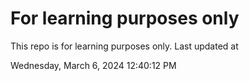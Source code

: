 # For learning purposes only
This repo is for learning purposes only.
Last updated at

Wednesday, March 6, 2024 12:40:12 PM


